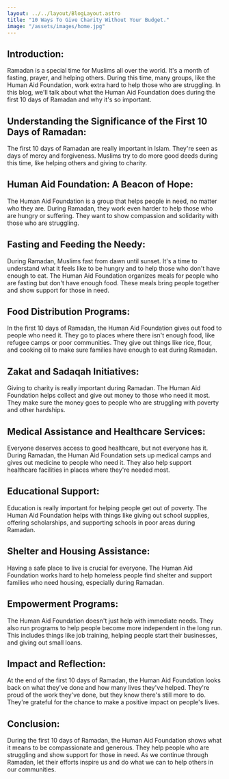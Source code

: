 ```yaml
---
layout: ../../layout/BlogLayout.astro
title: "10 Ways To Give Charity Without Your Budget."
image: "/assets/images/home.jpg"
---
```


## Introduction:

Ramadan is a special time for Muslims all over the world. It's a month of fasting, prayer, and helping others. During this time, many groups, like the Human Aid Foundation, work extra hard to help those who are struggling. In this blog, we'll talk about what the Human Aid Foundation does during the first 10 days of Ramadan and why it's so important.

## Understanding the Significance of the First 10 Days of Ramadan:

The first 10 days of Ramadan are really important in Islam. They're seen as days of mercy and forgiveness. Muslims try to do more good deeds during this time, like helping others and giving to charity.

## Human Aid Foundation: A Beacon of Hope:

The Human Aid Foundation is a group that helps people in need, no matter who they are. During Ramadan, they work even harder to help those who are hungry or suffering. They want to show compassion and solidarity with those who are struggling.

## Fasting and Feeding the Needy:

During Ramadan, Muslims fast from dawn until sunset. It's a time to understand what it feels like to be hungry and to help those who don't have enough to eat. The Human Aid Foundation organizes meals for people who are fasting but don't have enough food. These meals bring people together and show support for those in need.

## Food Distribution Programs:

In the first 10 days of Ramadan, the Human Aid Foundation gives out food to people who need it. They go to places where there isn't enough food, like refugee camps or poor communities. They give out things like rice, flour, and cooking oil to make sure families have enough to eat during Ramadan.

## Zakat and Sadaqah Initiatives:

Giving to charity is really important during Ramadan. The Human Aid Foundation helps collect and give out money to those who need it most. They make sure the money goes to people who are struggling with poverty and other hardships.

## Medical Assistance and Healthcare Services:

Everyone deserves access to good healthcare, but not everyone has it. During Ramadan, the Human Aid Foundation sets up medical camps and gives out medicine to people who need it. They also help support healthcare facilities in places where they're needed most.

## Educational Support:

Education is really important for helping people get out of poverty. The Human Aid Foundation helps with things like giving out school supplies, offering scholarships, and supporting schools in poor areas during Ramadan.

## Shelter and Housing Assistance:

Having a safe place to live is crucial for everyone. The Human Aid Foundation works hard to help homeless people find shelter and support families who need housing, especially during Ramadan.

## Empowerment Programs:

The Human Aid Foundation doesn't just help with immediate needs. They also run programs to help people become more independent in the long run. This includes things like job training, helping people start their businesses, and giving out small loans.

## Impact and Reflection:

At the end of the first 10 days of Ramadan, the Human Aid Foundation looks back on what they've done and how many lives they've helped. They're proud of the work they've done, but they know there's still more to do. They're grateful for the chance to make a positive impact on people's lives.

## Conclusion:

During the first 10 days of Ramadan, the Human Aid Foundation shows what it means to be compassionate and generous. They help people who are struggling and show support for those in need. As we continue through Ramadan, let their efforts inspire us and do what we can to help others in our communities.

